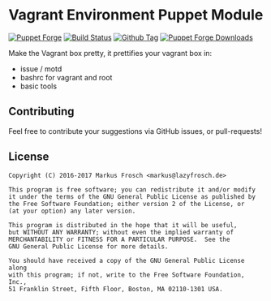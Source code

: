 Vagrant Environment Puppet Module
=================================

[![Puppet Forge](http://img.shields.io/puppetforge/v/lazyfrosch/vagrantenv.svg)](https://forge.puppetlabs.com/lazyfrosch/vagrantenv)
[![Build Status](https://travis-ci.org/lazyfrosch/puppet-vagrantenv.png?branch=master)](https://travis-ci.org/lazyfrosch/puppet-vagrantenv)
[![Github Tag](https://img.shields.io/github/tag/lazyfrosch/puppet-vagrantenv.svg)](https://github.com/lazyfrosch/puppet-vagrantenv)
[![Puppet Forge Downloads](http://img.shields.io/puppetforge/dt/lazyfrosch/vagrantenv.svg)](https://forge.puppetlabs.com/lazyfrosch/vagrantenv)

Make the Vagrant box pretty, it prettifies your vagrant box in:

* issue / motd
* bashrc for vagrant and root
* basic tools

## Contributing

Feel free to contribute your suggestions via GitHub issues, or pull-requests!

## License

    Copyright (C) 2016-2017 Markus Frosch <markus@lazyfrosch.de>

    This program is free software; you can redistribute it and/or modify
    it under the terms of the GNU General Public License as published by
    the Free Software Foundation; either version 2 of the License, or
    (at your option) any later version.

    This program is distributed in the hope that it will be useful,
    but WITHOUT ANY WARRANTY; without even the implied warranty of
    MERCHANTABILITY or FITNESS FOR A PARTICULAR PURPOSE.  See the
    GNU General Public License for more details.

    You should have received a copy of the GNU General Public License along
    with this program; if not, write to the Free Software Foundation, Inc.,
    51 Franklin Street, Fifth Floor, Boston, MA 02110-1301 USA.